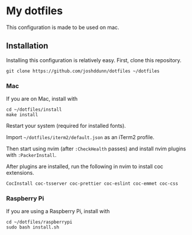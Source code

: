 # My dotfiles

This configuration is made to be used on mac.

## Installation

Installing this configuration is relatively easy. First, clone this repository.

    git clone https://github.com/joshddunn/dotfiles ~/dotfiles

### Mac

If you are on Mac, install with

    cd ~/dotfiles/install
    make install

Restart your system (required for installed fonts).

Import `~/dotfiles/iterm2/default.json` as an iTerm2 profile.

Then start using nvim (after `:CheckHealth` passes) and install nvim plugins with `:PackerInstall`.

After plugins are installed, run the following in nvim to install coc extensions.

    CocInstall coc-tsserver coc-prettier coc-eslint coc-emmet coc-css

### Raspberry Pi

If you are using a Raspberry Pi, install with

    cd ~/dotfiles/raspberrypi
    sudo bash install.sh
